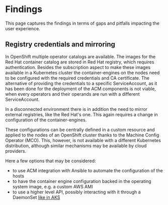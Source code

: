 # Findings

This page captures the findings in terms of gaps and pitfalls impacting the user experience.

## Registry credentials and mirroring

In OpenShift multiple operator catalogs are available. The images for the Red Hat container catalog are stored in Red Hat registry, which requires authentication. Besides the subscription aspect to make these images available in a Kubernetes cluster the container-engines on the nodes need to be configured with the required credentials and CA certificate. The alternative of providing the credentials to a specific ServiceAccount, as it has been done for the deployment of the ACM components is not viable, when every operators and their operands are run with a different ServiceAccount.

In a disconnected environment there is in addition the need to mirror external registries, like the Red Hat's one. This again requires a change in configuration of the container-engines.

These configurations can be centrally defined in a custom resource and applied to the nodes of an OpenShift cluster thanks to the Machine Config Operator (MCO). This, however, is not available with a different Kubernetes distribution, although similar mechanisms may be available by cloud providers.

Here a few options that may be considered:
- to use ACM integration with Ansible to automate the configuration of the hosts
- to have the container engine configuration backed in the operating system image, e.g. a custom AWS AMI
- to use a higher level API, possibly interacting with it through a DaemonSet [like in AKS](https://github.com/Azure/AKS/issues/1940#issuecomment-995894445)